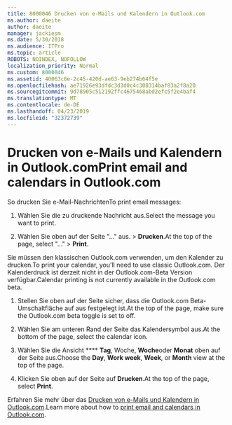 ```yaml
---
title: 8000046 Drucken von e-Mails und Kalendern in Outlook.com
ms.author: daeite
author: daeite
manager: jackiesm
ms.date: 5/30/2018
ms.audience: ITPro
ms.topic: article
ROBOTS: NOINDEX, NOFOLLOW
localization_priority: Normal
ms.custom: 8000046
ms.assetid: 40063c6e-2c45-420d-ae63-9eb274b64f5e
ms.openlocfilehash: ae71926e93dfdc3d3d0c4c308314baf83a2f8a20
ms.sourcegitcommit: 9d78905c512192ffc4675468abd2efc5f2e4baf4
ms.translationtype: MT
ms.contentlocale: de-DE
ms.lasthandoff: 04/23/2019
ms.locfileid: "32372739"
---
```

# <a name="print-email-and-calendars-in-outlookcom"></a><span data-ttu-id="cbeaf-102">Drucken von e-Mails und Kalendern in Outlook.com</span><span class="sxs-lookup"><span data-stu-id="cbeaf-102">Print email and calendars in Outlook.com</span></span>

<span data-ttu-id="cbeaf-103">So drucken Sie e-Mail-Nachrichten</span><span class="sxs-lookup"><span data-stu-id="cbeaf-103">To print email messages:</span></span>
  
1. <span data-ttu-id="cbeaf-104">Wählen Sie die zu druckende Nachricht aus.</span><span class="sxs-lookup"><span data-stu-id="cbeaf-104">Select the message you want to print.</span></span>
    
2. <span data-ttu-id="cbeaf-105">Wählen Sie oben auf der Seite "..." aus. \> **Drucken**.</span><span class="sxs-lookup"><span data-stu-id="cbeaf-105">At the top of the page, select "..." \> **Print**.</span></span> 
    
<span data-ttu-id="cbeaf-106">Sie müssen den klassischen Outlook.com verwenden, um den Kalender zu drucken.</span><span class="sxs-lookup"><span data-stu-id="cbeaf-106">To print your calendar, you'll need to use classic Outlook.com.</span></span> <span data-ttu-id="cbeaf-107">Der Kalenderdruck ist derzeit nicht in der Outlook.com-Beta Version verfügbar.</span><span class="sxs-lookup"><span data-stu-id="cbeaf-107">Calendar printing is not currently available in the Outlook.com beta.</span></span>
  
1. <span data-ttu-id="cbeaf-108">Stellen Sie oben auf der Seite sicher, dass die Outlook.com Beta-Umschaltfläche auf aus festgelegt ist.</span><span class="sxs-lookup"><span data-stu-id="cbeaf-108">At the top of the page, make sure the Outlook.com beta toggle is set to off.</span></span>
    
2. <span data-ttu-id="cbeaf-109">Wählen Sie am unteren Rand der Seite das Kalendersymbol aus.</span><span class="sxs-lookup"><span data-stu-id="cbeaf-109">At the bottom of the page, select the calendar icon.</span></span>
    
3. <span data-ttu-id="cbeaf-110">Wählen Sie die Ansicht \*\*\*\* **Tag**, Woche, **Woche**oder **Monat** oben auf der Seite aus.</span><span class="sxs-lookup"><span data-stu-id="cbeaf-110">Choose the **Day**, **Work week**, **Week**, or **Month** view at the top of the page.</span></span> 
    
4. <span data-ttu-id="cbeaf-111">Klicken Sie oben auf der Seite auf **Drucken**.</span><span class="sxs-lookup"><span data-stu-id="cbeaf-111">At the top of the page, select **Print**.</span></span> 
    
<span data-ttu-id="cbeaf-112">Erfahren Sie mehr über das [Drucken von e-Mails und Kalendern in Outlook.com](https://go.microsoft.com/fwlink/p/?linkid=2001208&amp;clcid=0x409).</span><span class="sxs-lookup"><span data-stu-id="cbeaf-112">Learn more about how to [print email and calendars in Outlook.com](https://go.microsoft.com/fwlink/p/?linkid=2001208&amp;clcid=0x409).</span></span>
  


